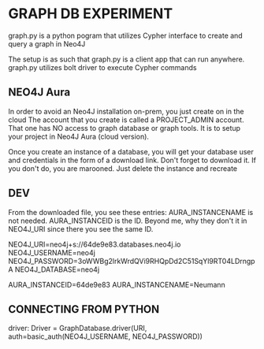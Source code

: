 # GRAPH DB EXPERIMENT

graph.py is a python pogram that utilizes Cypher interface to create and query a graph in Neo4J

The setup is as such that graph.py is a client app that can run anywhere.
graph.py utilizes bolt driver to execute Cypher commands


## NEO4J Aura

In order to avoid an Neo4J installation on-prem, you just create on in the cloud
The account that you create is called a PROJECT_ADMIN account. That one has NO access to graph database or graph tools. It is to setup your project in Neo4J Aura (cloud version).

Once you create an instance of a database, you will get your database user and credentials in the form of a download link. Don't forget to download it. If you don't do, you are marooned. Just delete the instance and recreate

## DEV

From the downloaded file, you see these entries:
AURA_INSTANCENAME is not needed. AURA_INSTANCEID is the ID.
Beyond me, why they don't it in NEO4J_URI since there you see the same ID.

NEO4J_URI=neo4j+s://64de9e83.databases.neo4j.io
NEO4J_USERNAME=neo4j
NEO4J_PASSWORD=3oWWBg2lrkWrdQVi9RHQpDd2C51SqYl9RT04LDrngpA
NEO4J_DATABASE=neo4j

AURA_INSTANCEID=64de9e83
AURA_INSTANCENAME=Neumann

## CONNECTING FROM PYTHON

driver: Driver = GraphDatabase.driver(URI, auth=basic_auth(NEO4J_USERNAME, NEO4J_PASSWORD))
